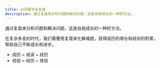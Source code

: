 ```yaml
---
title: 必须要学会复盘
description: 通过复盘来分析问题和解决问题，这是自我成长的一种好方法。
---
```


通过复盘来分析问题和解决问题，这是自我成长的一种好方法。

在复杂多变的时代，我们需要用复盘来化解难题，获得阅历的增长和经验的积累，帮助自己不断成长和进步。

- 阅历 = 阅读 + 经历
- 经验 = 经历 + 体验
